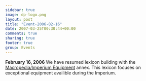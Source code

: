 ```yaml
---
sidebar: true
image: dp-logo.png
layout: post
title: "Event-2006-02-16"
date: 2007-03-25T00:30:44+00:00
comments: true
sharing: true
footer: true
group: Events
---
```


**February 16, 2006** We have resumed lexicon building with the [Macropedia/Imperium Equipment](/macropedia/imperium-equipment) annex. This lexicon focuses on exceptional equipment availible during the Imperium.
